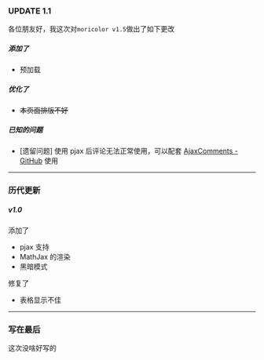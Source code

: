 ### UPDATE 1.1

各位朋友好，我这次对`moricolor v1.5`做出了如下更改

##### 添加了

- 预加载
  
##### 优化了

- ~~本页面排版不好~~

##### 已知的问题

- [遗留问题] 使用 pjax 后评论无法正常使用，可以配套 [AjaxComments - GitHub](https://github.com/visamz/AjaxComments) 使用

------

### 历代更新

##### v1.0

添加了

- pjax 支持
- MathJax 的渲染
- 黑暗模式

修复了

- 表格显示不佳

------

### 写在最后

这次没啥好写的